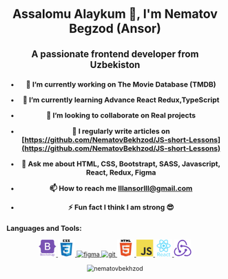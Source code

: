<h1 align="center">Assalomu Alaykum 👋, I'm Nematov Begzod (Ansor)</h1>
<h2 align="center">A passionate frontend developer from Uzbekiston</h2>

<h3 align="center"> 

- 🔭 I’m currently working on **The Movie Database (TMDB)**

- 🌱 I’m currently learning **Advance React Redux,TypeScript**

- 👯 I’m looking to collaborate on **Real projects**

- 📝 I regularly write articles on [https://github.com/NematovBekhzod/JS-short-Lessons](https://github.com/NematovBekhzod/JS-short-Lessons)

- 💬 Ask me about **HTML, CSS, Bootstrapt, SASS, Javascript, React, Redux, Figma**

- 📫 How to reach me **lllansorlll@gmail.com**

- ⚡ Fun fact **I think I am strong 😎** 
</h3>


<h3 align="left">Languages and Tools:</h3>
<p align="center"> <a href="https://getbootstrap.com" target="_blank" rel="noreferrer"> <img src="https://raw.githubusercontent.com/devicons/devicon/master/icons/bootstrap/bootstrap-plain-wordmark.svg" alt="bootstrap" width="40" height="40"/> </a> <a href="https://www.w3schools.com/css/" target="_blank" rel="noreferrer"> <img src="https://raw.githubusercontent.com/devicons/devicon/master/icons/css3/css3-original-wordmark.svg" alt="css3" width="40" height="40"/> </a> <a href="https://www.figma.com/" target="_blank" rel="noreferrer"> <img src="https://www.vectorlogo.zone/logos/figma/figma-icon.svg" alt="figma" width="40" height="40"/> </a> <a href="https://git-scm.com/" target="_blank" rel="noreferrer"> <img src="https://www.vectorlogo.zone/logos/git-scm/git-scm-icon.svg" alt="git" width="40" height="40"/> </a> <a href="https://www.w3.org/html/" target="_blank" rel="noreferrer"> <img src="https://raw.githubusercontent.com/devicons/devicon/master/icons/html5/html5-original-wordmark.svg" alt="html5" width="40" height="40"/> </a> <a href="https://developer.mozilla.org/en-US/docs/Web/JavaScript" target="_blank" rel="noreferrer"> <img src="https://raw.githubusercontent.com/devicons/devicon/master/icons/javascript/javascript-original.svg" alt="javascript" width="40" height="40"/> </a> <a href="https://reactjs.org/" target="_blank" rel="noreferrer"> <img src="https://raw.githubusercontent.com/devicons/devicon/master/icons/react/react-original-wordmark.svg" alt="react" width="40" height="40"/> </a> <a href="https://redux.js.org" target="_blank" rel="noreferrer"> <img src="https://raw.githubusercontent.com/devicons/devicon/master/icons/redux/redux-original.svg" alt="redux" width="40" height="40"/> </a> </p>

<p align="center"><img align="center" src="https://github-readme-stats.vercel.app/api/top-langs?username=nematovbekhzod&show_icons=true&locale=en&layout=compact" alt="nematovbekhzod" /></p>

